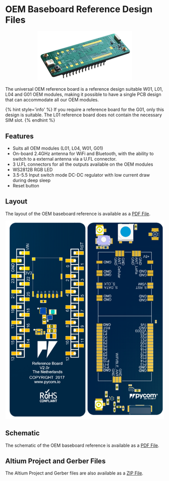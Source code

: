 # OEM Baseboard Reference Design Files

<p align="center"><img src ="../../../img/universal_reference.png" width="300"></p>

The universal OEM reference board is a reference design suitable W01, L01, L04
and G01 OEM modules, making it possible to have a single PCB design that can
accommodate all our OEM modules.

{% hint style='info' %}
If you require a reference board for the G01, only this design is suitable. The
L01 reference board does not contain the necessary SIM slot.
{% endhint %}

## Features
 - Suits all OEM modules (L01, L04, W01, G01)
 - On-board 2.4GHz antenna for WiFi and Bluetooth, with the ability to switch
 to a external antenna via a U.FL connector.
 - 3 U.FL connectors for all the outputs available on the OEM modules
 - WS2812B RGB LED
 - 3.5-5.5 Input switch mode DC-DC regulator with low current draw during deep
 sleep
 - Reset button

## Layout
The layout of the OEM baseboard reference is available as a <a href="../downloads/oem-universal-layout.pdf" target="_blank">PDF File</a>.

<a href="../downloads/oem-universal-layout.pdf" target="_blank" align="center"><img src ="../../../img/oem-universal-layout.png"></a>

## Schematic
The schematic of the OEM baseboard reference is available as a <a href="../downloads/oem-universal-schematic.pdf" target="_blank">PDF File</a>.

## Altium Project and Gerber Files

The Altium Project and Gerber files are also available as a <a href="../downloads/oem-universal-baseboard-ref.zip" target="_blank">ZIP File</a>.
